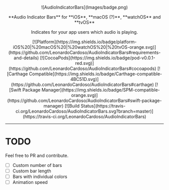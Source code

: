 <p align="center">
![AudioIndicatorBars](Images/badge.png)
<p>

<p align="center">
**Audio Indicator Bars** for **iOS**, **macOS (?)**, **watchOS** and **tvOS**
<p>

<p align="center">
Indicates for your app users which audio is playing.
<p>

<p align="center">
	[![Platform](https://img.shields.io/badge/platform-iOS%20|%20macOS%20|%20watchOS%20|%20tvOS-orange.svg)](https://github.com/LeonardoCardoso/AudioIndicatorBars#requirements-and-details)
	[![CocoaPods](https://img.shields.io/badge/pod-v0.0.1-red.svg)](https://github.com/LeonardoCardoso/AudioIndicatorBars#cocoapods)
	[![Carthage Compatible](https://img.shields.io/badge/Carthage-compatible-4BC51D.svg)](https://github.com/LeonardoCardoso/AudioIndicatorBars#carthage)
	[![Swift Package Manager](https://img.shields.io/badge/SPM-compatible-orange.svg)](https://github.com/LeonardoCardoso/AudioIndicatorBars#swift-package-manager)
	[![Build Status](https://travis-ci.org/LeonardoCardoso/AudioIndicatorBars.svg?branch=master)](https://travis-ci.org/LeonardoCardoso/AudioIndicatorBars)
<p>
<p>

<hr />


# TODO

Feel free to PR and contribute.

- [ ] Custom number of bars
- [ ] Custom bar length
- [ ] Bars with individual colors 
- [ ] Animation speed